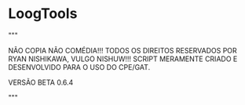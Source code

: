 # LoogTools

"""

NÃO COPIA NÃO COMÉDIA!!! 
TODOS OS DIREITOS RESERVADOS POR RYAN NISHIKAWA, VULGO NISHUW!!! 
SCRIPT MERAMENTE CRIADO E DESENVOLVIDO PARA O USO DO CPE/GAT. 

VERSÃO BETA 0.6.4

"""